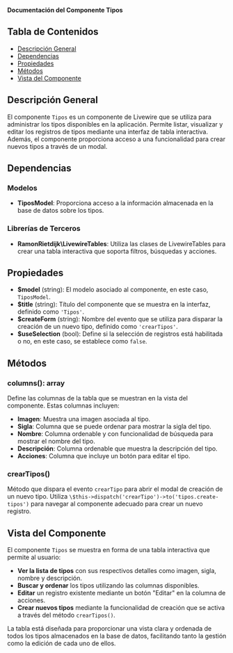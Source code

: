 **Documentación del Componente Tipos**

## Tabla de Contenidos
- [Descripción General](#descripción-general)
- [Dependencias](#dependencias)
- [Propiedades](#propiedades)
- [Métodos](#métodos)
- [Vista del Componente](#vista-del-componente)

## Descripción General
El componente `Tipos` es un componente de Livewire que se utiliza para administrar los tipos disponibles en la aplicación. Permite listar, visualizar y editar los registros de tipos mediante una interfaz de tabla interactiva. Además, el componente proporciona acceso a una funcionalidad para crear nuevos tipos a través de un modal.

## Dependencias
### Modelos
- **TiposModel**: Proporciona acceso a la información almacenada en la base de datos sobre los tipos.

### Librerías de Terceros
- **RamonRietdijk\LivewireTables**: Utiliza las clases de LivewireTables para crear una tabla interactiva que soporta filtros, búsquedas y acciones.

## Propiedades
- **\$model** (string): El modelo asociado al componente, en este caso, `TiposModel`.
- **\$title** (string): Título del componente que se muestra en la interfaz, definido como `'Tipos'`.
- **\$createForm** (string): Nombre del evento que se utiliza para disparar la creación de un nuevo tipo, definido como `'crearTipos'`.
- **\$useSelection** (bool): Define si la selección de registros está habilitada o no, en este caso, se establece como `false`.

## Métodos
### columns(): array
Define las columnas de la tabla que se muestran en la vista del componente. Estas columnas incluyen:
- **Imagen**: Muestra una imagen asociada al tipo.
- **Sigla**: Columna que se puede ordenar para mostrar la sigla del tipo.
- **Nombre**: Columna ordenable y con funcionalidad de búsqueda para mostrar el nombre del tipo.
- **Descripción**: Columna ordenable que muestra la descripción del tipo.
- **Acciones**: Columna que incluye un botón para editar el tipo.

### crearTipos()
Método que dispara el evento `crearTipo` para abrir el modal de creación de un nuevo tipo. Utiliza `\$this->dispatch('crearTipo')->to('tipos.create-tipos')` para navegar al componente adecuado para crear un nuevo registro.

## Vista del Componente
El componente `Tipos` se muestra en forma de una tabla interactiva que permite al usuario:
- **Ver la lista de tipos** con sus respectivos detalles como imagen, sigla, nombre y descripción.
- **Buscar y ordenar** los tipos utilizando las columnas disponibles.
- **Editar** un registro existente mediante un botón "Editar" en la columna de acciones.
- **Crear nuevos tipos** mediante la funcionalidad de creación que se activa a través del método `crearTipos()`.

La tabla está diseñada para proporcionar una vista clara y ordenada de todos los tipos almacenados en la base de datos, facilitando tanto la gestión como la edición de cada uno de ellos.